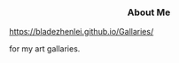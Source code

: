### <p align="center"> About Me</p>

https://bladezhenlei.github.io/Gallaries/

for my art gallaries.
